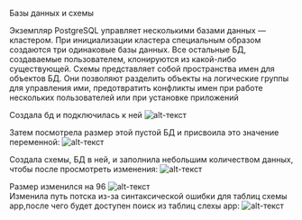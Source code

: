 Базы данных и схемы

  Экземпляр PostgreSQL управляет несколькими базами данных — кластером. При инициализации кластера специальным образом создаются три одинаковые базы данных. Все остальные БД, создаваемые пользователем, клонируются из какой-либо существующей.
Схемы представляет собой пространства имен для объектов БД. Они позволяют разделить объекты на логические группы для управления ими, предотвратить конфликты имен при работе нескольких пользователей или при установке приложений



Создала бд и подключилась к ней 
![alt-текст](https://psv4.userapi.com/c235031/u206680720/docs/d54/d0cb5434f464/bd1.png?extra=Y1P0MvCOQScVAKgdYUO5Hsor4jVOXpw52tJBORz_bKoWw-uofPCeOmORycfUgg8D1SiCd_eoDvF27VDbCRojBy3lLm4PSA-hXTozWn3dqeRA-bJAS5fsghPHWeR1FvxKdQR_Rqn6UevJkFXwIkc0ogE3_ZQ "Текст заголовка логотипа 1")<br>

Затем посмотрела размер этой пустой БД и присвоила это значение переменной:
![alt-текст](https://psv4.userapi.com/c235031/u206680720/docs/d7/9c2cd7926eb6/bd2.png?extra=QIgrUs8IuOHQCpuP49ki6c7LSAogt5YT8UfNq_ZZqPm0WOiuLAb7t_QqsV0CjInMkxAXMDu-Mt8g7RRJmWXmU3DybDQSO67kFhDvtevD3idVOmTAWRfFt8HCyIkAzZn0QSHszmKhZUVosvHBsd10n5U97t0 "Текст заголовка логотипа 1")<br>

Создала схемы, БД в ней, и заполнила небольшим количеством данных, чтобы после просмотреть изменения:
![alt-текст](https://psv4.userapi.com/c235131/u206680720/docs/d24/272855e9dbcd/bd4.png?extra=7s8FPDJBqBtDeqw5m9oEB9un8ZHU46PVxTWr6NaD1NTCqX53xvNbiEncpo1N62mj1imh-JM9F7-SmJXNS24dMJcyX73m4vLu1IPqMPscfksorGVDTLbxsF22vnHpBKVmfmgvM5xrDI22UbiR8MRtiBPB1P8 "Текст заголовка логотипа 1")<br>

Размер изменился на 96 
![alt-текст](https://psv4.userapi.com/c235131/u206680720/docs/d2/fa390852d70e/bd5.png?extra=w1115GX-uYiNSdruKjXHUQK9krmBydqecnGz7VNzvW4UDa8VXCUa0b2spegeXdGF7tnzkQ-vZas6KZrBLDAUsRAHHrH5h9xC6TnyLq0fnROG264bVpYQR7slLkOTNYHES5lJASPoWwcLAENvh967x-bNxKM "Текст заголовка логотипа 1")<br>
Изменила путь потска из-за синтаксической ошибки для таблиц схемы app,после чего будет доступен поиск из таблиц слехы app:
![alt-текст](https://psv4.userapi.com/c235131/u206680720/docs/d34/80fef1bb4ffe/bd6.png?extra=CIe14jUGO8cTVRC2g5q5hgCRn23_k4lBa3_kdxoAxQiaSrZCyAt5o3yK-rpLQkZILrlAvttJ0r2andMLVqcrff87K0acPsdsGIwz_bmZdm9ngEWlwWrF9A74UOzRg3pgtFRQ6tN7QlaTeqZZg1TVSH7COx4 "Текст заголовка логотипа 1")<br>




